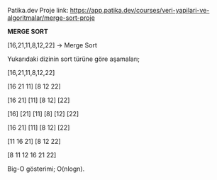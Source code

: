Patika.dev Proje link: https://app.patika.dev/courses/veri-yapilari-ve-algoritmalar/merge-sort-proje

**MERGE SORT**

[16,21,11,8,12,22] -> Merge Sort

Yukarıdaki dizinin sort türüne göre aşamaları;

[16,21,11,8,12,22]

[16 21 11] [8 12 22]

[16 21] [11] [8 12] [22]

[16] [21] [11] [8] [12] [22]

[16 21] [11] [8 12] [22]

[11 16 21] [8 12 22]

[8 11 12 16 21 22]

Big-O gösterimi; O(nlogn).
